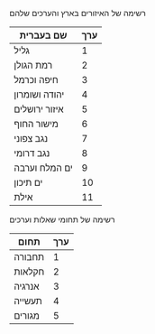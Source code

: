 רשימה של האיזורים בארץ והערכים שלהם

| שם בעברית     | ערך  |
| ------------- | ---- |
| גליל          | 1    |
| רמת הגולן     | 2    |
| חיפה וכרמל    | 3    |
| יהודה ושומרון | 4    |
| איזור ירושלים | 5    |
| מישור החוף    | 6    |
| נגב צפוני     | 7    |
| נגב דרומי     | 8    |
| ים המלח וערבה | 9    |
| ים תיכון      | 10   |
| אילת          | 11   |

רשימה של תחומי שאלות וערכים

| תחום   | ערך  |
| ------ | ---- |
| תחבורה | 1    |
| חקלאות | 2    |
| אנרגיה | 3    |
| תעשייה | 4    |
| מגורים | 5    |

